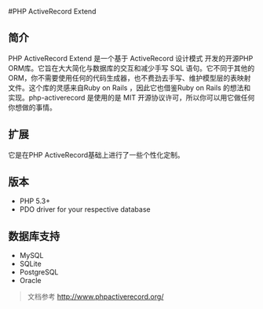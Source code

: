 #PHP ActiveRecord Extend 

## 简介
PHP ActiveRecord Extend  是一个基于 ActiveRecord 设计模式 开发的开源PHP ORM库。它旨在大大简化与数据库的交互和减少手写 SQL 语句。它不同于其他的ORM，你不需要使用任何的代码生成器，也不费劲去手写、维护模型层的表映射文件。这个库的灵感来自Ruby on Rails ，因此它也借鉴Ruby on Rails 的想法和实现。php-activerecord 是使用的是 MIT 开源协议许可，所以你可以用它做任何你想做的事情。

## 扩展

它是在PHP ActiveRecord基础上进行了一些个性化定制。

## 版本

- PHP 5.3+
- PDO driver for your respective database

## 数据库支持

- MySQL
- SQLite
- PostgreSQL
- Oracle

> 文档参考 http://www.phpactiverecord.org/
